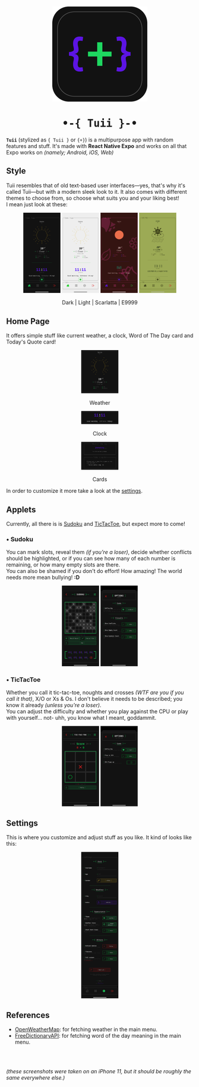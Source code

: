 <p align="center">
  <img alt="Tuii's {+} Logo" height="256" src="./assets/icons/icon.png">
  <h1 align="center" style="font-family: monospace">
    •-{ Tuii }-•
  </h1>
</p>


**`Tuii`** (stylized as `{ Tuii }` or `{+}`) is a multipurpose app with random features and stuff.
&#10;
It's made with **React Native Expo** and works on all that Expo works on _(namely; Android, iOS, Web)_

## Style

Tuii resembles that of old text-based user interfaces—yes, that's why it's called Tuii—but with a modern sleek look to it.
It also comes with different themes to choose from, so choose what suits you and your liking best!
<br>
I mean just look at these:
<div align="center">
  <img alt="Dark mode" width="100" src="./preview/screenshots/theme-dark.png">
  <img alt="Degenerate mode" width="100" src="./preview/screenshots/theme-light.png">
  <img alt="Scarlatta mode" width="100" src="./preview/screenshots/theme-scarlatta.png">
  <img alt="Scarlatta mode" width="100" src="./preview/screenshots/theme-e9999.png">
</div>
<p align="center">Dark | Light | Scarlatta | E9999</p>

## Home Page

It offers simple stuff like current weather, a clock, Word of The Day card and Today's Quote card!
<div align="center">
  <img alt="Weather feature" width="100" src="./preview/snippets/feature-weather.png">
</div>
<p align="center">Weather</p>

<div align="center">
  <img alt="Clock feature" width="100" src="./preview/snippets/feature-clock.png">
</div>
<p align="center">Clock</p>

<div align="center">
  <img alt="Cards feature" width="100" src="./preview/snippets/feature-cards.png">
</div>
<p align="center">Cards</p>

In order to customize it more take a look at the [settings](#settings).

## Applets

Currently, all there is is [Sudoku](#-sudoku) and [TicTacToe](#-tictactoe), but expect more to come!

### • Sudoku

You can mark slots, reveal them _(if you're a loser)_, decide whether conflicts should be highlighted, or if you can see how many of each number is remaining, or how many empty slots are there.
<br>
You can also be shamed if you don't do effort! How amazing!
The world needs more mean bullying! **:D**

<div align="center">
  <img alt="Sudoku menu" width="100" src="./preview/screenshots/applet-sudoku.png">
  <img alt="Sudoku settings" width="100" src="./preview/screenshots/applet-sudoku2.png">
</div>

### • TicTacToe

Whether you call it tic-tac-toe, noughts and crosses _(WTF are you if you call it that)_, X/O or Xs & Os. I don't believe it needs to be described; you know it already _(unless you're a loser)_.
<br>
You can adjust the difficulty and whether you play against the CPU or play with yourself... not- uhh, you know what I meant, goddammit.

<div align="center">
  <img alt="TicTactoe menu" width="100" src="./preview/screenshots/applet-ttt.png">
  <img alt="TicTactoe settings" width="100" src="./preview/screenshots/applet-ttt2.png">
</div>

## Settings

This is where you customize and adjust stuff as you like. It kind of looks like this:
<div align="center">
  <img alt="Settings screen" width="100" src="./preview/screenshots/screen-settings.png">
</div>

## References

- [OpenWeatherMap](https://openweathermap.org/): for fetching weather in the main menu.
- [FreeDictionaryAPI](https://dictionaryapi.dev/): for fetching word of the day meaning in the main menu.

<br>
<br>

_(these screenshots were taken on an iPhone 11, but it should be roughly the same everywhere else.)_
